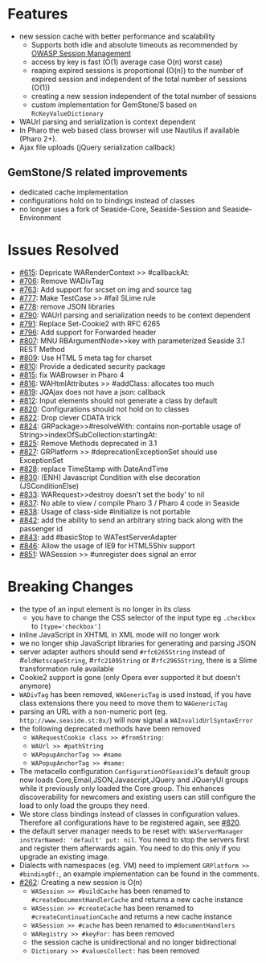 # Features #
  * new session cache with better performance and scalability
    * Supports both idle and absolute timeouts as recommended by [OWASP Session Management](https://www.owasp.org/index.php/Session_Management_Cheat_Sheet#Automatic_Session_Expiration)
    * access by key is fast (O(1) average case O(n) worst case)
    * reaping expired sessions is proportional (O(n)) to the number of expired session and independent of the total number of sessions (O(1))
    * creating a new session independent of the total number of sessions
    * custom implementation for GemStone/S based on `RcKeyValueDictionary`
  * WAUrl parsing and serialization is context dependent
  * In Pharo the web based class browser will use Nautilus if available (Pharo 2+).
  * Ajax file uploads (jQuery serialization callback)

## GemStone/S related improvements
  * dedicated cache implementation
  * configurations hold on to bindings instead of classes
  * no longer uses a fork of Seaside-Core, Seaside-Session and Seaside-Environment

# Issues Resolved #

  * [#615](https://github.com/SeasideSt/Seaside/issues/615): Depricate WARenderContext >> #callbackAt:
  * [#706](https://github.com/SeasideSt/Seaside/issues/706): Remove WADivTag
  * [#763](https://github.com/SeasideSt/Seaside/issues/763): Add support for srcset on img and source tag
  * [#777](https://github.com/SeasideSt/Seaside/issues/777): Make TestCase >> #fail SLime rule
  * [#778](https://github.com/SeasideSt/Seaside/issues/778): remove JSON libraries
  * [#790](https://github.com/SeasideSt/Seaside/issues/790): WAUrl parsing and serialization needs to be context dependent
  * [#791](https://github.com/SeasideSt/Seaside/issues/791): Replace Set-Cookie2 with RFC 6265
  * [#796](https://github.com/SeasideSt/Seaside/issues/796): Add support for Forwarded header
  * [#807](https://github.com/SeasideSt/Seaside/issues/807): MNU RBArgumentNode>>key with parameterized Seaside 3.1 REST Method
  * [#809](https://github.com/SeasideSt/Seaside/issues/809): Use HTML 5 meta tag for charset
  * [#810](https://github.com/SeasideSt/Seaside/issues/810): Provide a dedicated security package
  * [#815](https://github.com/SeasideSt/Seaside/issues/815): fix WABrowser in Pharo 4
  * [#816](https://github.com/SeasideSt/Seaside/issues/816): WAHtmlAttributes >> #addClass: allocates too much
  * [#819](https://github.com/SeasideSt/Seaside/issues/819): JQAjax does not have a json: callback
  * [#812](https://github.com/SeasideSt/Seaside/issues/812): Input elements should not generate a class by default
  * [#820](https://github.com/SeasideSt/Seaside/issues/820): Configurations should not hold on to classes
  * [#822](https://github.com/SeasideSt/Seaside/issues/822): Drop clever CDATA trick
  * [#824](https://github.com/SeasideSt/Seaside/issues/824):   GRPackage>>#resolveWith: contains non-portable usage of String>>indexOfSubCollection:startingAt:
  * [#825](https://github.com/SeasideSt/Seaside/issues/825): Remove Methods deprecated in 3.1
  * [#827](https://github.com/SeasideSt/Seaside/issues/827): GRPlatform >> #deprecationExceptionSet should use ExceptionSet
  * [#828](https://github.com/SeasideSt/Seaside/issues/828): replace TimeStamp with DateAndTime
  * [#830](https://github.com/SeasideSt/Seaside/issues/830):    	(ENH) Javascript Condition with else decoration (JSConditionElse)
  * [#833](https://github.com/SeasideSt/Seaside/issues/833): WARequest>>destroy doesn't set the body' to nil
  * [#837](https://github.com/SeasideSt/Seaside/issues/837): No able to view / compile Pharo 3 / Pharo 4 code in Seaside
  * [#838](https://github.com/SeasideSt/Seaside/issues/838): Usage of class-side #initialize is not portable
  * [#842](https://github.com/SeasideSt/Seaside/issues/842): add the ability to send an arbitrary string back along with the passenger id
  * [#843](https://github.com/SeasideSt/Seaside/issues/843): add #basicStop to WATestServerAdapter
  * [#846](https://github.com/SeasideSt/Seaside/issues/846): Allow the usage of IE9 for HTML5Shiv support
  * [#851](https://github.com/SeasideSt/Seaside/issues/851): WASession >> #unregister does signal an error

# Breaking Changes #
  * the type of an input element is no longer in its class
    * you have to change the CSS selector of the input type eg `.checkbox` to `[type='checkbox']`
  * inline JavaScript in XHTML in XML mode will no longer work
  * we no longer ship JavaScript libraries for generating and parsing JSON
  * server adapter authors should send `#rfc6265String` instead of #`oldNetscapeString`, #`rfc2109String` or #`rfc2965String`, there is a Slime transformation rule available
  * Cookie2 support is gone (only Opera ever supported it but doesn't anymore)
  * `WADivTag` has been removed, `WAGenericTag` is used instead, if you have class extensions there you need to move them to `WAGenericTag`
  * parsing an URL with a non-numeric port (eg. `http://www.seaside.st:8x/`) will now signal a `WAInvalidUrlSyntaxError`
  * the following deprecated methods have been removed
    * `WARequestCookie class >> #fromString:`
    * `WAUrl >> #pathString`
    * `WAPopupAnchorTag >> #name`
    * `WAPopupAnchorTag >> #name:`
  * The metacello configuration `ConfigurationOfSeaside3`'s default group now loads Core,Email,JSON,Javascript,JQuery and JQueryUI groups while it previously only loaded the Core group. This enhances discoverability for newcomers and existing users can still configure the load to only load the groups they need.
  * We store class bindings instead of classes in configuration values. Therefore all configurations have to be registered again, see [#820](https://github.com/SeasideSt/Seaside/issues/820).
  * the default server manager needs to be reset with: `WAServerManager instVarNamed: 'default' put: nil`. You need to stop the servers first and register them afterwards again. You need to do this only if you upgrade an existing image.
  * Dialects with namespaces (eg. VM) need to implement `GRPlatform >> #bindingOf:`, an example implementation can be found in the comments.
  * [#262](https://github.com/SeasideSt/Seaside/issues/262): Creating a new session is O(n)
    * `WASession >> #buildCache` has been renamed to `#createDocumentHandlerCache` and returns a new cache instance
    * `WASession >> #createCache` has been renamed to `#createContinuationCache` and returns a new cache instance
    * `WASession >> #cache` has been renamed to `#documentHandlers`
    * `WARegistry >> #keyFor:` has been removed
    * the session cache is unidirectional and no longer bidirectional
    * `Dictionary >> #valuesCollect:` has been removed